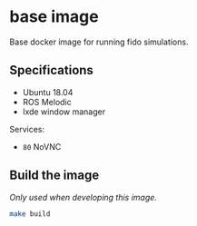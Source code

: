 # base image

Base docker image for running fido simulations.

## Specifications

* Ubuntu 18.04
* ROS Melodic
* lxde window manager

Services:

* `80` NoVNC

## Build the image

*Only used when developing this image.*

```bash
make build
```
